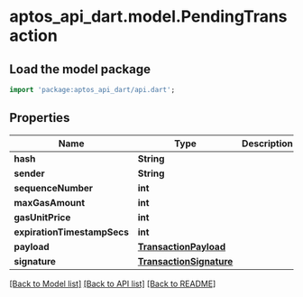 # aptos_api_dart.model.PendingTransaction

## Load the model package
```dart
import 'package:aptos_api_dart/api.dart';
```

## Properties
Name | Type | Description | Notes
------------ | ------------- | ------------- | -------------
**hash** | **String** |  | 
**sender** | **String** |  | 
**sequenceNumber** | **int** |  | 
**maxGasAmount** | **int** |  | 
**gasUnitPrice** | **int** |  | 
**expirationTimestampSecs** | **int** |  | 
**payload** | [**TransactionPayload**](TransactionPayload.md) |  | 
**signature** | [**TransactionSignature**](TransactionSignature.md) |  | [optional] 

[[Back to Model list]](../README.md#documentation-for-models) [[Back to API list]](../README.md#documentation-for-api-endpoints) [[Back to README]](../README.md)


